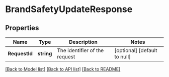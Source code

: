 # BrandSafetyUpdateResponse

## Properties
Name | Type | Description | Notes
------------ | ------------- | ------------- | -------------
**RequestId** | **string** | The identifier of the request | [optional] [default to null]

[[Back to Model list]](../README.md#documentation-for-models) [[Back to API list]](../README.md#documentation-for-api-endpoints) [[Back to README]](../README.md)

